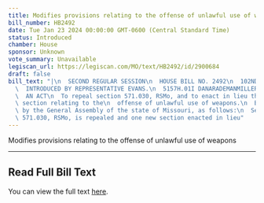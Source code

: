 ```yaml
---
title: Modifies provisions relating to the offense of unlawful use of weapons
bill_number: HB2492
date: Tue Jan 23 2024 00:00:00 GMT-0600 (Central Standard Time)
status: Introduced
chamber: House
sponsor: Unknown
vote_summary: Unavailable
legiscan_url: https://legiscan.com/MO/text/HB2492/id/2900684
draft: false
bill_text: "|\n  SECOND REGULAR SESSION\n  HOUSE BILL NO. 2492\n  102ND GENERAL ASSEMBLY\n\
  \  INTRODUCED BY REPRESENTATIVE EVANS.\n  5157H.01I DANARADEMANMILLER,ChiefClerk\n\
  \  AN ACT\n  To repeal section 571.030, RSMo, and to enact in lieu thereof one new\
  \ section relating to the\n  offense of unlawful use of weapons.\n  Be it enacted\
  \ by the General Assembly of the state of Missouri, as follows:\n  Section A. Section\
  \ 571.030, RSMo, is repealed and one new section enacted in lieu"
---
```

Modifies provisions relating to the offense of unlawful use of weapons

---

## Read Full Bill Text

You can view the full text [here](https://legiscan.com/MO/text/HB2492/id/2900684).
